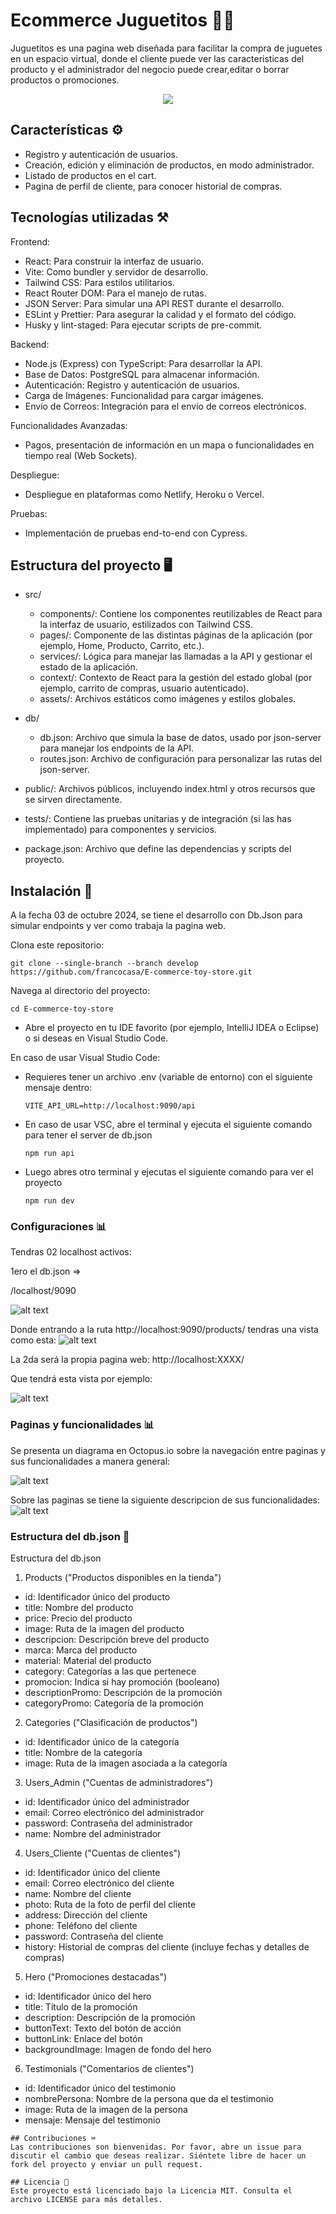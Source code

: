 # Ecommerce Juguetitos 👩‍💻

Juguetitos es una pagina web diseñada para facilitar la compra de juguetes en un espacio virtual, donde el cliente puede ver las caracteristicas del producto y el administrador del negocio puede crear,editar o borrar productos o promociones.

<p align="center">
    <img src="https://raw.githubusercontent.com/francocasa/E-commerce-toy-store/refs/heads/develop/public/logo-juguetitos.png"/>
</p>

## Características ⚙️

- Registro y autenticación de usuarios.
- Creación, edición y eliminación de productos, en modo administrador.
- Listado de productos en el cart.
- Pagina de perfil de cliente, para conocer historial de compras.

## Tecnologías utilizadas ⚒️

Frontend:

- React: Para construir la interfaz de usuario.
- Vite: Como bundler y servidor de desarrollo.
- Tailwind CSS: Para estilos utilitarios.
- React Router DOM: Para el manejo de rutas.
- JSON Server: Para simular una API REST durante el desarrollo.
- ESLint y Prettier: Para asegurar la calidad y el formato del código.
- Husky y lint-staged: Para ejecutar scripts de pre-commit.

Backend:

- Node.js (Express) con TypeScript: Para desarrollar la API.
- Base de Datos: PostgreSQL para almacenar información.
- Autenticación: Registro y autenticación de usuarios.
- Carga de Imágenes: Funcionalidad para cargar imágenes.
- Envío de Correos: Integración para el envío de correos electrónicos.

Funcionalidades Avanzadas:

- Pagos, presentación de información en un mapa o funcionalidades en tiempo real (Web Sockets).

Despliegue:

- Despliegue en plataformas como Netlify, Heroku o Vercel.

Pruebas:

- Implementación de pruebas end-to-end con Cypress.

## Estructura del proyecto 🖥️

- src/

  - components/: Contiene los componentes reutilizables de React para la interfaz de usuario, estilizados con Tailwind CSS.
  - pages/: Componente de las distintas páginas de la aplicación (por ejemplo, Home, Producto, Carrito, etc.).
  - services/: Lógica para manejar las llamadas a la API y gestionar el estado de la aplicación.
  - context/: Contexto de React para la gestión del estado global (por ejemplo, carrito de compras, usuario autenticado).
  - assets/: Archivos estáticos como imágenes y estilos globales.

- db/

  - db.json: Archivo que simula la base de datos, usado por json-server para manejar los endpoints de la API.
  - routes.json: Archivo de configuración para personalizar las rutas del json-server.

- public/: Archivos públicos, incluyendo index.html y otros recursos que se sirven directamente.

- tests/: Contiene las pruebas unitarias y de integración (si las has implementado) para componentes y servicios.

- package.json: Archivo que define las dependencias y scripts del proyecto.

## Instalación 🚧

A la fecha 03 de octubre 2024, se tiene el desarrollo con Db.Json para simular endpoints y ver como trabaja la pagina web.

Clona este repositorio:

```
git clone --single-branch --branch develop https://github.com/francocasa/E-commerce-toy-store.git
```

Navega al directorio del proyecto:

```
cd E-commerce-toy-store
```

- Abre el proyecto en tu IDE favorito (por ejemplo, IntelliJ IDEA o Eclipse) o si deseas en Visual Studio Code.

En caso de usar Visual Studio Code:

- Requieres tener un archivo .env (variable de entorno) con el siguiente mensaje dentro:

  ```
  VITE_API_URL=http://localhost:9090/api

  ```

- En caso de usar VSC, abre el terminal y ejecuta el siguiente comando para tener el server de db.json
  ```
  npm run api
  ```
- Luego abres otro terminal y ejecutas el siguiente comando para ver el proyecto
  ```
  npm run dev
  ```

### Configuraciones 📊

Tendras 02 localhost activos:

1ero el db.json =>

/localhost/9090

![alt text](image.png)

Donde entrando a la ruta http://localhost:9090/products/ tendras una vista como esta:
![alt text](image-1.png)

La 2da será la propia pagina web:
http://localhost:XXXX/

Que tendrá esta vista por ejemplo:

![alt text](image-2.png)

### Paginas y funcionalidades 📊

Se presenta un diagrama en Octopus.io sobre la navegación entre paginas y sus funcionalidades a manera general:

![alt text](image-3.png)

Sobre las paginas se tiene la siguiente descripcion de sus funcionalidades:
![alt text](image-4.png)

### Estructura del db.json 📑

Estructura del db.json

1. Products ("Productos disponibles en la tienda")

- id: Identificador único del producto
- title: Nombre del producto
- price: Precio del producto
- image: Ruta de la imagen del producto
- descripcion: Descripción breve del producto
- marca: Marca del producto
- material: Material del producto
- category: Categorías a las que pertenece
- promocion: Indica si hay promoción (booleano)
- descriptionPromo: Descripción de la promoción
- categoryPromo: Categoría de la promoción

2. Categories ("Clasificación de productos")

- id: Identificador único de la categoría
- title: Nombre de la categoría
- image: Ruta de la imagen asociada a la categoría

3. Users_Admin ("Cuentas de administradores")

- id: Identificador único del administrador
- email: Correo electrónico del administrador
- password: Contraseña del administrador
- name: Nombre del administrador

4. Users_Cliente ("Cuentas de clientes")

- id: Identificador único del cliente
- email: Correo electrónico del cliente
- name: Nombre del cliente
- photo: Ruta de la foto de perfil del cliente
- address: Dirección del cliente
- phone: Teléfono del cliente
- password: Contraseña del cliente
- history: Historial de compras del cliente (incluye fechas y detalles de compras)

5. Hero ("Promociones destacadas")

- id: Identificador único del hero
- title: Título de la promoción
- description: Descripción de la promoción
- buttonText: Texto del botón de acción
- buttonLink: Enlace del botón
- backgroundImage: Imagen de fondo del hero

6. Testimonials ("Comentarios de clientes")

- id: Identificador único del testimonio
- nombrePersona: Nombre de la persona que da el testimonio
- image: Ruta de la imagen de la persona
- mensaje: Mensaje del testimonio

```
## Contribuciones ⌨️
Las contribuciones son bienvenidas. Por favor, abre un issue para discutir el cambio que deseas realizar. Siéntete libre de hacer un fork del proyecto y enviar un pull request.

## Licencia 🚀
Este proyecto está licenciado bajo la Licencia MIT. Consulta el archivo LICENSE para más detalles.
```
